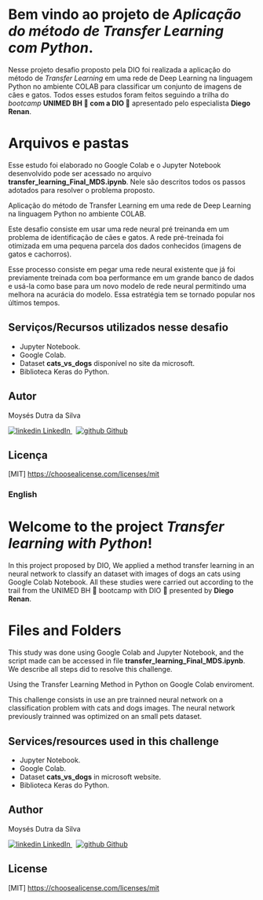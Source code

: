 # Bem vindo ao projeto de *Aplicação do método de *Transfer Learning* com Python*.

Nesse projeto desafio proposto pela DIO foi realizada a aplicação do método de *Transfer Learning* em uma rede de Deep Learning na linguagem Python no ambiente COLAB para classificar um conjunto de imagens de cães e gatos.
Todos esses estudos foram feitos seguindo a trilha do *bootcamp* **UNIMED BH :green_heart: com a DIO :muscle:** apresentado pelo especialista **Diego Renan**.

# Arquivos e pastas

Esse estudo foi elaborado no Google Colab e o Jupyter Notebook desenvolvido pode ser acessado no arquivo **transfer_learning_Final_MDS.ipynb**. Nele são descritos todos os passos adotados para resolver o problema proposto.

Aplicação do método de Transfer Learning em uma rede de Deep Learning na linguagem Python no ambiente COLAB.

Este desafio consiste em usar uma rede neural pré treinanda em um problema de identificação de cães e gatos. A rede pré-treinada foi otimizada em uma pequena parcela dos dados conhecidos (imagens de gatos e cachorros).

Esse processo consiste em pegar uma rede neural existente que já foi previamente treinada com boa performance em um grande banco de dados e usá-la como base para um novo modelo de rede neural permitindo uma melhora na acurácia do modelo. Essa estratégia tem se tornado popular nos últimos tempos.

## Serviços/Recursos utilizados nesse desafio

-   Jupyter Notebook.
-   Google Colab.
-  Dataset  **cats_vs_dogs** disponível no site da microsoft.
-  Biblioteca Keras do Python.

## Autor

Moysés Dutra da Silva
<p>
  <a href="https://www.linkedin.com/in/moyses-dutra/" rel="nofollow noreferrer">
    <img src="https://i.stack.imgur.com/gVE0j.png" alt="linkedin"> LinkedIn
  </a> &nbsp; 
  <a href="https://github.com/moysesdutra" rel="nofollow noreferrer">
    <img src="https://i.stack.imgur.com/tskMh.png" alt="github"> Github
  </a>
</p>
  

## Licença

[MIT] <https://choosealicense.com/licenses/mit>


### English

# Welcome to the project *Transfer learning with Python*!

In this project proposed by DIO, We applied a method transfer learning in an neural network to classify an dataset with images of dogs an cats  using Google Colab Notebook.  All these studies were carried out according to the trail from the UNIMED BH 💚 bootcamp with DIO 💪 presented by  **Diego Renan**.

# Files and Folders

This study was done using Google Colab and Jupyter Notebook, and the script made can be accessed in file  **transfer_learning_Final_MDS.ipynb**. We describe all steps did to resolve this challenge.

Using the Transfer Learning Method in Python on Google Colab enviroment.

This challenge consists in use an pre trainned neural network on a classification problem with cats and dogs images. The neural network previously trainned was optimized on an small pets dataset. 

## Services/resources used in this challenge

-   Jupyter Notebook.
-   Google Colab.
-  Dataset  **cats_vs_dogs** in microsoft website.
-  Biblioteca Keras do Python.


## Author

Moysés Dutra da Silva
<p>
  <a href="https://www.linkedin.com/in/moyses-dutra/" rel="nofollow noreferrer">
    <img src="https://i.stack.imgur.com/gVE0j.png" alt="linkedin"> LinkedIn
  </a> &nbsp; 
  <a href="https://github.com/moysesdutra" rel="nofollow noreferrer">
    <img src="https://i.stack.imgur.com/tskMh.png" alt="github"> Github
  </a>
</p>
  

## License

[MIT] <https://choosealicense.com/licenses/mit>
